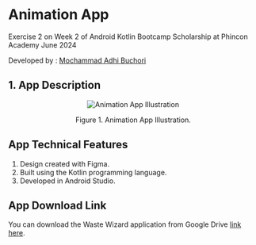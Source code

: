 # Animation App
Exercise 2 on Week 2 of Android Kotlin Bootcamp Scholarship at Phincon Academy June 2024

Developed by : [Mochammad Adhi Buchori](www.linkedin.com/in/mochammad-adhi-b-2049a1136)

## 1. App Description

<div align="center">
  <img src="https://drive.google.com/uc?id=1eaPGZ8gLI89_Hb5gGV2JhX3GrPF6zfCQ" alt="Animation App Illustration">
  <p>Figure 1. Animation App Illustration.</p>
</div>

## App Technical Features
1. Design created with Figma.
2. Built using the Kotlin programming language.
3. Developed in Android Studio.

## App Download Link
You can download the Waste Wizard application from Google Drive [link here](https://drive.google.com/drive/folders/12gQ7aAcNin1Jkgk2feGG00cq-To18Dbe?usp=sharing).
